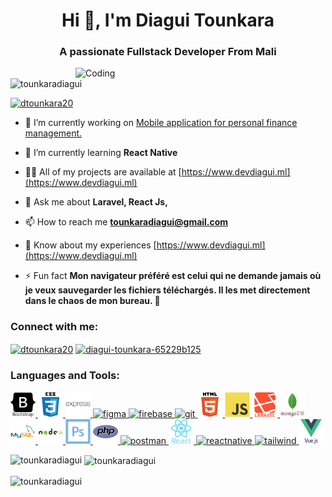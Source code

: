 <h1 align="center">Hi 👋, I'm Diagui Tounkara</h1>
<h3 align="center">A passionate Fullstack Developer From Mali</h3>
<img alt="Coding" align="right" width="400" src="https://media3.giphy.com/media/qgQUggAC3Pfv687qPC/giphy.gif?cid=ecf05e47aefhs5tlsksgq23iivpdnnc8xrpai0la1roza864&ep=v1_gifs_search&rid=giphy.gif&ct=g"/>
<p align="left"> <img src="https://komarev.com/ghpvc/?username=tounkaradiagui&label=Profile%20views&color=0e75b6&style=flat" alt="tounkaradiagui" /> </p>

<p align="left"> <a href="https://twitter.com/dtounkara20" target="blank"><img src="https://img.shields.io/twitter/follow/dtounkara20?logo=twitter&style=for-the-badge" alt="dtounkara20" /></a> </p>

- 🔭 I’m currently working on [Mobile application for personal finance management.](https://github.com/tounkaradiagui/gestion-finances-personnelles)

- 🌱 I’m currently learning **React Native**

- 👨‍💻 All of my projects are available at [https://www.devdiagui.ml](https://www.devdiagui.ml)

- 💬 Ask me about **Laravel, React Js,**

- 📫 How to reach me **tounkaradiagui@gmail.com**

- 📄 Know about my experiences [https://www.devdiagui.ml](https://www.devdiagui.ml)

- ⚡ Fun fact **Mon navigateur préféré est celui qui ne demande jamais où je veux sauvegarder les fichiers téléchargés. Il les met directement dans le chaos de mon bureau. 📂**

<h3 align="left">Connect with me:</h3>
<p align="left">
<a href="https://twitter.com/dtounkara20" target="blank"><img align="center" src="https://raw.githubusercontent.com/rahuldkjain/github-profile-readme-generator/master/src/images/icons/Social/twitter.svg" alt="dtounkara20" height="30" width="40" /></a>
<a href="https://linkedin.com/in/diagui-tounkara-65229b125" target="blank"><img align="center" src="https://raw.githubusercontent.com/rahuldkjain/github-profile-readme-generator/master/src/images/icons/Social/linked-in-alt.svg" alt="diagui-tounkara-65229b125" height="30" width="40" /></a>
</p>

<h3 align="left">Languages and Tools:</h3>
<p align="left"> <a href="https://getbootstrap.com" target="_blank" rel="noreferrer"> <img src="https://raw.githubusercontent.com/devicons/devicon/master/icons/bootstrap/bootstrap-plain-wordmark.svg" alt="bootstrap" width="40" height="40"/> </a> <a href="https://www.w3schools.com/css/" target="_blank" rel="noreferrer"> <img src="https://raw.githubusercontent.com/devicons/devicon/master/icons/css3/css3-original-wordmark.svg" alt="css3" width="40" height="40"/> </a> <a href="https://expressjs.com" target="_blank" rel="noreferrer"> <img src="https://raw.githubusercontent.com/devicons/devicon/master/icons/express/express-original-wordmark.svg" alt="express" width="40" height="40"/> </a> <a href="https://www.figma.com/" target="_blank" rel="noreferrer"> <img src="https://www.vectorlogo.zone/logos/figma/figma-icon.svg" alt="figma" width="40" height="40"/> </a> <a href="https://firebase.google.com/" target="_blank" rel="noreferrer"> <img src="https://www.vectorlogo.zone/logos/firebase/firebase-icon.svg" alt="firebase" width="40" height="40"/> </a> <a href="https://git-scm.com/" target="_blank" rel="noreferrer"> <img src="https://www.vectorlogo.zone/logos/git-scm/git-scm-icon.svg" alt="git" width="40" height="40"/> </a> <a href="https://www.w3.org/html/" target="_blank" rel="noreferrer"> <img src="https://raw.githubusercontent.com/devicons/devicon/master/icons/html5/html5-original-wordmark.svg" alt="html5" width="40" height="40"/> </a> <a href="https://developer.mozilla.org/en-US/docs/Web/JavaScript" target="_blank" rel="noreferrer"> <img src="https://raw.githubusercontent.com/devicons/devicon/master/icons/javascript/javascript-original.svg" alt="javascript" width="40" height="40"/> </a> <a href="https://laravel.com/" target="_blank" rel="noreferrer"> <img src="https://raw.githubusercontent.com/devicons/devicon/master/icons/laravel/laravel-plain-wordmark.svg" alt="laravel" width="40" height="40"/> </a> <a href="https://www.mongodb.com/" target="_blank" rel="noreferrer"> <img src="https://raw.githubusercontent.com/devicons/devicon/master/icons/mongodb/mongodb-original-wordmark.svg" alt="mongodb" width="40" height="40"/> </a> <a href="https://www.mysql.com/" target="_blank" rel="noreferrer"> <img src="https://raw.githubusercontent.com/devicons/devicon/master/icons/mysql/mysql-original-wordmark.svg" alt="mysql" width="40" height="40"/> </a> <a href="https://nodejs.org" target="_blank" rel="noreferrer"> <img src="https://raw.githubusercontent.com/devicons/devicon/master/icons/nodejs/nodejs-original-wordmark.svg" alt="nodejs" width="40" height="40"/> </a> <a href="https://www.photoshop.com/en" target="_blank" rel="noreferrer"> <img src="https://raw.githubusercontent.com/devicons/devicon/master/icons/photoshop/photoshop-line.svg" alt="photoshop" width="40" height="40"/> </a> <a href="https://www.php.net" target="_blank" rel="noreferrer"> <img src="https://raw.githubusercontent.com/devicons/devicon/master/icons/php/php-original.svg" alt="php" width="40" height="40"/> </a> <a href="https://postman.com" target="_blank" rel="noreferrer"> <img src="https://www.vectorlogo.zone/logos/getpostman/getpostman-icon.svg" alt="postman" width="40" height="40"/> </a> <a href="https://reactjs.org/" target="_blank" rel="noreferrer"> <img src="https://raw.githubusercontent.com/devicons/devicon/master/icons/react/react-original-wordmark.svg" alt="react" width="40" height="40"/> </a> <a href="https://reactnative.dev/" target="_blank" rel="noreferrer"> <img src="https://reactnative.dev/img/header_logo.svg" alt="reactnative" width="40" height="40"/> </a> <a href="https://tailwindcss.com/" target="_blank" rel="noreferrer"> <img src="https://www.vectorlogo.zone/logos/tailwindcss/tailwindcss-icon.svg" alt="tailwind" width="40" height="40"/> </a> <a href="https://vuejs.org/" target="_blank" rel="noreferrer"> <img src="https://raw.githubusercontent.com/devicons/devicon/master/icons/vuejs/vuejs-original-wordmark.svg" alt="vuejs" width="40" height="40"/> </a> </p>

<p><img align="left" src="https://github-readme-stats.vercel.app/api/top-langs?username=tounkaradiagui&show_icons=true&locale=en&layout=compact" alt="tounkaradiagui" /></p>

<p>&nbsp;<img align="center" src="https://github-readme-stats.vercel.app/api?username=tounkaradiagui&show_icons=true&locale=en" alt="tounkaradiagui" /></p>

<p><img align="center" src="https://github-readme-streak-stats.herokuapp.com/?user=tounkaradiagui&" alt="tounkaradiagui" /></p>

